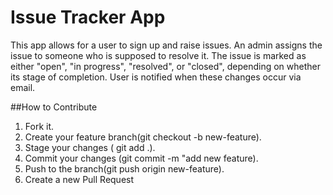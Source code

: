 # Issue Tracker App

This app allows for a user to sign up and raise issues. An admin assigns the issue to someone who is supposed to resolve it. The issue is marked as either "open", "in progress", "resolved", or "closed", depending on whether its stage of completion. User is notified when these changes occur via email.

##How to Contribute

1. Fork it.
2. Create your feature branch(git checkout -b new-feature).
3. Stage your changes ( git add .).
4. Commit your changes (git commit -m "add new feature).
5. Push to the branch(git push origin new-feature).
6. Create a new Pull Request
